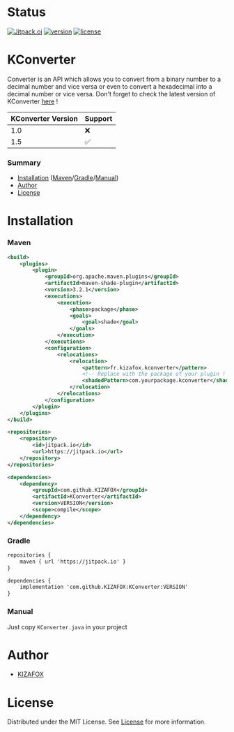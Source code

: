 # Status
[![Jitpack.oi](https://jitpack.io/v/KIZAFOX/KConverter.svg)](https://jitpack.io/#KIZAFOX/KConverter)
[![version](https://img.shields.io/badge/version-%5B1.5%5D-red)](https://github.com/KIZAFOX/KConverter/releases)
[![license](https://img.shields.io/github/license/KIZAFOX/KConverter)](https://github.com/KIZAFOX/KConverter/blob/master/LICENSE)

# KConverter
Converter is an API which allows you to convert from a binary number to a decimal number and vice versa or even to convert a hexadecimal into a decimal number or vice versa.
Don't forget to check the latest version of KConverter [here](https://github.com/KIZAFOX/KConverter/releases) !

KConverter Version | Support
-------------------|--------
1.0                |   ❌
1.5                |   ✅

### Summary 

* [Installation](#Installation) ([Maven](#Maven)/[Gradle](#Gradle)/[Manual](#Manual))
* [Author](#Author)
* [License](#License)

# Installation

### Maven

```xml
<build>
    <plugins>
        <plugin>
            <groupId>org.apache.maven.plugins</groupId>
            <artifactId>maven-shade-plugin</artifactId>
            <version>3.2.1</version>
            <executions>
                <execution>
                    <phase>package</phase>
                    <goals>
                        <goal>shade</goal>
                    </goals>
                </execution>
            </executions>
            <configuration>
                <relocations>
                    <relocation>
                        <pattern>fr.kizafox.kconverter</pattern>
                        <!-- Replace with the package of your plugin ! -->
                        <shadedPattern>com.yourpackage.kconverter</shadedPattern>
                    </relocation>
                </relocations>
            </configuration>
        </plugin>
    </plugins>
</build>
```

```xml
<repositories>
    <repository>
        <id>jitpack.io</id>
        <url>https://jitpack.io</url>
    </repository>
</repositories>
```

```xml
<dependencies>
    <dependency>
        <groupId>com.github.KIZAFOX</groupId>
        <artifactId>KConverter</artifactId>
        <version>VERSION</version>
        <scope>compile</scope>
    </dependency>
</dependencies>
```

### Gradle

```xml
repositories {
    maven { url 'https://jitpack.io' }
}
```

```xml
dependencies {
    implementation 'com.github.KIZAFOX:KConverter:VERSION'
}
```

### Manual

Just copy `KConverter.java` in your project

# Author

* [KIZAFOX](https://github.com/KIZAFOX)

# License

Distributed under the MIT License. See [License](https://github.com/KIZAFOX/KConverter/blob/master/LICENSE) for more information.

